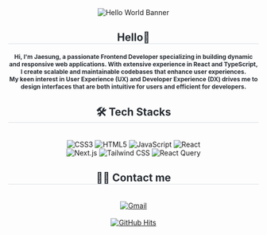<div align="center">
  <img src="https://capsule-render.vercel.app/api?type=waving&color=gradient&height=240&text=Hello%20world👋&animation=fadeIn&fontColor=292929&fontSize=70" alt="Hello World Banner" />
</div>

<div align="center"> 
  <h2 style="border-bottom: 1px solid #d8dee4; color: #282d33;">Hello👋</h2>  
  <div style="font-weight: 700;  text-align: center; color: #282d33;">
 
  <p style="font-size: 12px;">
  Hi, I'm <strong>Jaesung</strong>, a passionate <strong>Frontend Developer</strong> specializing in building dynamic and responsive web applications. With extensive experience in <strong>React</strong> and <strong>TypeScript</strong>, I create scalable and maintainable codebases that enhance user experiences.<br/> My keen interest in <strong>User Experience (UX)</strong> and <strong>Developer Experience (DX)</strong> drives me to design interfaces that are both intuitive for users and efficient for developers.
</p>
  
  </div> 
</div>

<div align="center">
  <h2 style="border-bottom: 1px solid #d8dee4; color: #282d33;">🛠️ Tech Stacks</h2> <br> 
  <div style="margin: 0 auto; text-align: center;">
    <img src="https://img.shields.io/badge/CSS3-1572B6?style=for-the-badge&logo=CSS3&logoColor=white" alt="CSS3">
    <img src="https://img.shields.io/badge/HTML5-E34F26?style=for-the-badge&logo=HTML5&logoColor=white" alt="HTML5">  
    <img src="https://img.shields.io/badge/Javascript-F7DF1E?style=for-the-badge&logo=Javascript&logoColor=white" alt="JavaScript">
    <img src="https://img.shields.io/badge/React-61DAFB?style=for-the-badge&logo=React&logoColor=white" alt="React">
    <br/>
    <img src="https://img.shields.io/badge/Next.js-000000?style=for-the-badge&logo=Next.js&logoColor=white" alt="Next.js">
    <img src="https://img.shields.io/badge/Tailwind%20CSS-06B6D4?style=for-the-badge&logo=Tailwind%20CSS&logoColor=white" alt="Tailwind CSS">
    <img src="https://img.shields.io/badge/React%20Query-FF4154?style=for-the-badge&logo=React%20Query&logoColor=white" alt="React Query">
    <br/>
  </div>
</div>

<div align="center">
  <h2 style="border-bottom: 1px solid #d8dee4; color: #282d33;">🧑‍💻 Contact me</h2> <br> 
  <div align="center">
    <a href="mailto:jaesungko.dev@gmail.com">
      <img src="https://img.shields.io/badge/Gmail-EA4335?style=for-the-badge&logo=Gmail&logoColor=white" alt="Gmail" />
    </a>
  </div>  <br> 
  <div align="center">
    <a href="https://hits.seeyoufarm.com">
      <img src="https://hits.seeyoufarm.com/api/count/incr/badge.svg?url=https%3A%2F%2Fgithub.com%2Fdevjaesung%2F&count_bg=%23000000&title_bg=%23000000&icon=github.svg&icon_color=%23FFFFFF&title=GitHub&edge_flat=false" alt="GitHub Hits"/>
    </a>
  </div> 
</div>

